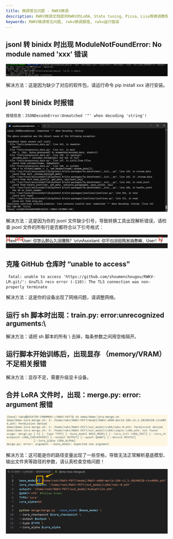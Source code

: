 ```yaml
---
title: 微调常见问题 - RWKV微调
description: RWKV微调文档提供RWKV的LoRA、State tuning、Pissa、Lisa等微调教程，通过微调RWKV模型，可以强化模型在特定任务上的表现，或者让模型扮演某个特定的角色。
keywords: RWKV微调常见问题, rwkv微调报错, rwkv运行错误
---
```


## jsonl 转 binidx 时出现 ModuleNotFoundError: No module named 'xxx' 错误

![ft-faq-No-module](./ft-faq-No-module.png)

解决方法：这是因为缺少了对应的软件包，请运行命令 pip install xxx 进行安装。

## jsonl 转 binidx 时报错

```
报错信息：JSONDecodeError:Unmatched '"' when decoding 'string'! 
```

![ft-faq-Unmatched](./ft-faq-Unmatched.png)

解决方法：这是因为你的 jsonl 文件缺少引号，导致转换工具出现解析错误，请检查 jsonl 文件的所有行是否都符合以下引号格式：

![ft-faq-Unmatched-answer](./ft-faq-Unmatched-answer.png)

## 克隆 GitHub 仓库时 “unable to access”

```
 fatal: unable to access 'https://github.com/shoumenchougou/RWKV-LM.git/': GnuTLS recv error (-110): The TLS connection was non-properly terminate
```

解决方法：这是你的设备出现了网络问题，请调整网络。

## 运行 sh 脚本时出现：train.py: error:unrecognized arguments:\ 

解决方法：请把 sh 脚本的所有 \ 去掉，每条参数之间用空格隔开。

## 运行脚本开始训练后，出现显存 （memory/VRAM） 不足相关报错

解决方法：显存不足，需要升级显卡设备。

## 合并 LoRA 文件时，出现：merge.py: error: argument 报错

![merge.py: error](./ft-faq-merge-lora-error.png)

解决方法：这可能是你的路径变量出现了一些空格，导致无法正常解析基底模型、输出文件夹等路径的参数，请认真检查空格问题！

![fix-merge.py: error](./ft-faq-fix-merge-lora-error.png)